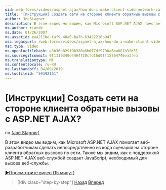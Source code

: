 ```yaml
---
uid: web-forms/videos/aspnet-ajax/how-do-i-make-client-side-network-callbacks-with-aspnet-ajax
title: '[Инструкции] Создать сети на стороне клиента обратные вызовы с ASP.NET AJAX? | Документы Майкрософт'
author: JoeStagner
description: В этом видео мы видим, как Microsoft ASP.NET AJAX помогает веб-разработчикам сделать непосредственно из кода сценария на стороне клиента обратных вызовов по сети. Мы также увидеть, как ASP.NET...
ms.author: riande
ms.date: 01/26/2007
ms.assetid: ea4211be-faf9-40a0-8a7b-63427218b947
msc.legacyurl: /web-forms/videos/aspnet-ajax/how-do-i-make-client-side-network-callbacks-with-aspnet-ajax
msc.type: video
ms.openlocfilehash: e8b36a829f90380a6b077df9790a6ea081b3fe51
ms.sourcegitcommit: 0f1119340e4464720cfd16d0ff15764746ea1fea
ms.translationtype: MT
ms.contentlocale: ru-RU
ms.lasthandoff: 04/09/2019
ms.locfileid: "59392161"
---
```

# <a name="how-do-i-make-client-side-network-callbacks-with-aspnet-ajax"></a>[Инструкции] Создать сети на стороне клиента обратные вызовы с ASP.NET AJAX?

по [(Joe Stagner)](https://github.com/JoeStagner)

В этом видео мы видим, как Microsoft ASP.NET AJAX помогает веб-разработчикам сделать непосредственно из кода сценария на стороне клиента обратных вызовов по сети. Также мы видим, как с поддержкой ASP.NET AJAX веб-службой создает JavaScript, необходимый для вызова веб-службы.

[&#9654;Просмотрите видео (15 минут)](https://channel9.msdn.com/Blogs/ASP-NET-Site-Videos/how-do-i-make-client-side-network-callbacks-with-aspnet-ajax)

> [!div class="step-by-step"]
> [Назад](how-do-i-implement-dynamic-partial-page-updates-with-aspnet-ajax.md)
> [Вперед](how-do-i-add-aspnet-ajax-features-to-an-existing-web-application.md)
